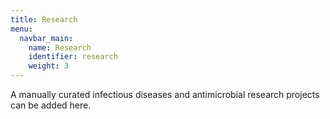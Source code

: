 ```yaml
---
title: Research
menu:
  navbar_main:
    name: Research
    identifier: research
    weight: 3
---
```


A manually curated infectious diseases and antimicrobial research projects can be added here.
